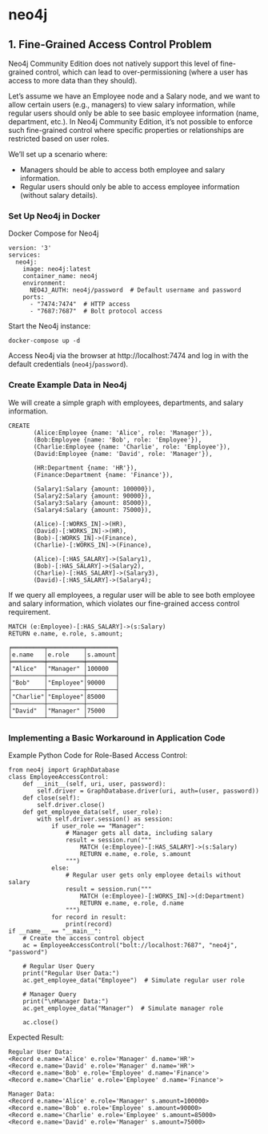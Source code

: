 # neo4j
## 1. Fine-Grained Access Control Problem
Neo4j Community Edition does not natively support this level of fine-grained control, which can lead to over-permissioning (where a user has access to more data than they should).

Let’s assume we have an Employee node and a Salary node, and we want to allow certain users (e.g., managers) to view salary information, while regular users should only be able to see basic employee information (name, department, etc.). In Neo4j Community Edition, it’s not possible to enforce such fine-grained control where specific properties or relationships are restricted based on user roles.

We’ll set up a scenario where:
- Managers should be able to access both employee and salary information.
- Regular users should only be able to access employee information (without salary details).

### Set Up Neo4j in Docker
Docker Compose for Neo4j
```
version: '3'
services:
  neo4j:
    image: neo4j:latest
    container_name: neo4j
    environment:
      NEO4J_AUTH: neo4j/password  # Default username and password
    ports:
      - "7474:7474"  # HTTP access
      - "7687:7687"  # Bolt protocol access
```
Start the Neo4j instance:
```
docker-compose up -d
```
Access Neo4j via the browser at http://localhost:7474 and log in with the default credentials (`neo4j`/`password`).
### Create Example Data in Neo4j
We will create a simple graph with employees, departments, and salary information.
```
CREATE 
       (Alice:Employee {name: 'Alice', role: 'Manager'}),
       (Bob:Employee {name: 'Bob', role: 'Employee'}),
       (Charlie:Employee {name: 'Charlie', role: 'Employee'}),
       (David:Employee {name: 'David', role: 'Manager'}),

       (HR:Department {name: 'HR'}),
       (Finance:Department {name: 'Finance'}),

       (Salary1:Salary {amount: 100000}),
       (Salary2:Salary {amount: 90000}),
       (Salary3:Salary {amount: 85000}),
       (Salary4:Salary {amount: 75000}),

       (Alice)-[:WORKS_IN]->(HR),
       (David)-[:WORKS_IN]->(HR),
       (Bob)-[:WORKS_IN]->(Finance),
       (Charlie)-[:WORKS_IN]->(Finance),

       (Alice)-[:HAS_SALARY]->(Salary1),
       (Bob)-[:HAS_SALARY]->(Salary2),
       (Charlie)-[:HAS_SALARY]->(Salary3),
       (David)-[:HAS_SALARY]->(Salary4);
```
If we query all employees, a regular user will be able to see both employee and salary information, which violates our fine-grained access control requirement.
```
MATCH (e:Employee)-[:HAS_SALARY]->(s:Salary)
RETURN e.name, e.role, s.amount;

╒═════════╤══════════╤════════╕
│e.name   │e.role    │s.amount│
╞═════════╪══════════╪════════╡
│"Alice"  │"Manager" │100000  │
├─────────┼──────────┼────────┤
│"Bob"    │"Employee"│90000   │
├─────────┼──────────┼────────┤
│"Charlie"│"Employee"│85000   │
├─────────┼──────────┼────────┤
│"David"  │"Manager" │75000   │
└─────────┴──────────┴────────┘
```
### Implementing a Basic Workaround in Application Code
Example Python Code for Role-Based Access Control:
```
from neo4j import GraphDatabase
class EmployeeAccessControl:
    def __init__(self, uri, user, password):
        self.driver = GraphDatabase.driver(uri, auth=(user, password))
    def close(self):
        self.driver.close()
    def get_employee_data(self, user_role):
        with self.driver.session() as session:
            if user_role == "Manager":
                # Manager gets all data, including salary
                result = session.run("""
                    MATCH (e:Employee)-[:HAS_SALARY]->(s:Salary)
                    RETURN e.name, e.role, s.amount
                """)
            else:
                # Regular user gets only employee details without salary
                result = session.run("""
                    MATCH (e:Employee)-[:WORKS_IN]->(d:Department)
                    RETURN e.name, e.role, d.name
                """)
            for record in result:
                print(record)
if __name__ == "__main__":
    # Create the access control object
    ac = EmployeeAccessControl("bolt://localhost:7687", "neo4j", "password")

    # Regular User Query
    print("Regular User Data:")
    ac.get_employee_data("Employee")  # Simulate regular user role

    # Manager Query
    print("\nManager Data:")
    ac.get_employee_data("Manager")  # Simulate manager role

    ac.close()
```
Expected Result:
```
Regular User Data:
<Record e.name='Alice' e.role='Manager' d.name='HR'>
<Record e.name='David' e.role='Manager' d.name='HR'>
<Record e.name='Bob' e.role='Employee' d.name='Finance'>
<Record e.name='Charlie' e.role='Employee' d.name='Finance'>

Manager Data:
<Record e.name='Alice' e.role='Manager' s.amount=100000>
<Record e.name='Bob' e.role='Employee' s.amount=90000>
<Record e.name='Charlie' e.role='Employee' s.amount=85000>
<Record e.name='David' e.role='Manager' s.amount=75000>
```